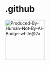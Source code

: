 # .github




<img width="131" alt="Produced-By-Human-Not-By-AI-Badge-white@2x" src="https://github.com/MindfulAI-Copilots-Bots/.github/assets/113218619/7499a095-0756-4207-9a9f-d72f2308d21a">

